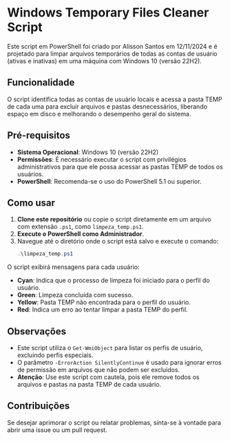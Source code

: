 
# Windows Temporary Files Cleaner Script

Este script em PowerShell foi criado por Alisson Santos em 12/11/2024 e é projetado para limpar arquivos temporários de todas as contas de usuário (ativas e inativas) em uma máquina com Windows 10 (versão 22H2).

## Funcionalidade

O script identifica todas as contas de usuário locais e acessa a pasta TEMP de cada uma para excluir arquivos e pastas desnecessários, liberando espaço em disco e melhorando o desempenho geral do sistema.

## Pré-requisitos

- **Sistema Operacional**: Windows 10 (versão 22H2)
- **Permissões**: É necessário executar o script com privilégios administrativos para que ele possa acessar as pastas TEMP de todos os usuários.
- **PowerShell**: Recomenda-se o uso do PowerShell 5.1 ou superior.

## Como usar

1. **Clone este repositório** ou copie o script diretamente em um arquivo com extensão `.ps1`, como `limpeza_temp.ps1`.
2. **Execute o PowerShell como Administrador**.
3. Navegue até o diretório onde o script está salvo e execute o comando:
    ```powershell
    .\limpeza_temp.ps1
    ```

O script exibirá mensagens para cada usuário:
- **Cyan**: Indica que o processo de limpeza foi iniciado para o perfil do usuário.
- **Green**: Limpeza concluída com sucesso.
- **Yellow**: Pasta TEMP não encontrada para o perfil do usuário.
- **Red**: Indica um erro ao tentar limpar a pasta TEMP do perfil.

## Observações

- Este script utiliza o `Get-WmiObject` para listar os perfis de usuário, excluindo perfis especiais.
- O parâmetro `-ErrorAction SilentlyContinue` é usado para ignorar erros de permissão em arquivos que não podem ser excluídos.
- **Atenção**: Use este script com cautela, pois ele remove todos os arquivos e pastas na pasta TEMP de cada usuário.

## Contribuições

Se desejar aprimorar o script ou relatar problemas, sinta-se à vontade para abrir uma issue ou um pull request.
